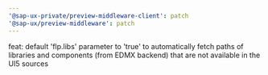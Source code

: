 ```yaml
---
'@sap-ux-private/preview-middleware-client': patch
'@sap-ux/preview-middleware': patch
---
```


feat: default 'flp.libs' parameter to 'true' to automatically fetch paths of libraries and components (from EDMX backend) that are not available in the UI5 sources
